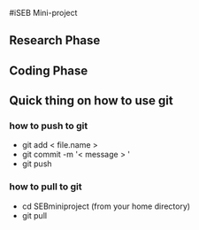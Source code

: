 #iSEB Mini-project
## Research Phase
## Coding Phase 
## Quick thing on how to use git 
### how to push to git 
* git add < file.name > 
* git commit  -m '< message > '
* git push 
  
### how to pull to git 
* cd SEBminiproject (from your home directory)
* git pull 
